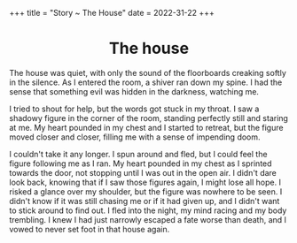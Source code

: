 +++
title = "Story ~ The House"
date = 2022-31-22
+++

<center>
<h1>The house</h1>
</center>

The house was quiet, with only the sound of the floorboards creaking softly in the silence. As I entered the room, a shiver ran down my spine. I had the sense that something evil was hidden in the darkness, watching me.

I tried to shout for help, but the words got stuck in my throat. I saw a shadowy figure in the corner of the room, standing perfectly still and staring at me. My heart pounded in my chest and I started to retreat, but the figure moved closer and closer, filling me with a sense of impending doom.

I couldn't take it any longer. I spun around and fled, but I could feel the figure following me as I ran. My heart pounded in my chest as I sprinted towards the door, not stopping until I was out in the open air. I didn't dare look back, knowing that if I saw those figures again, I might lose all hope.
I risked a glance over my shoulder, but the figure was nowhere to be seen. I didn't know if it was still chasing me or if it had given up, and I didn't want to stick around to find out.
I fled into the night, my mind racing and my body trembling. I knew I had just narrowly escaped a fate worse than death, and I vowed to never set foot in that house again.
